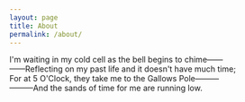 ```yaml
---
layout: page
title: About
permalink: /about/
---
```


I'm waiting in my cold cell as the bell begins to chime——<br>
	——Reflecting on my past life and it doesn't have much time;<br>
For at 5 O'Clock, they take me to the Gallows Pole———<br>
———And the sands of time for me are running low.